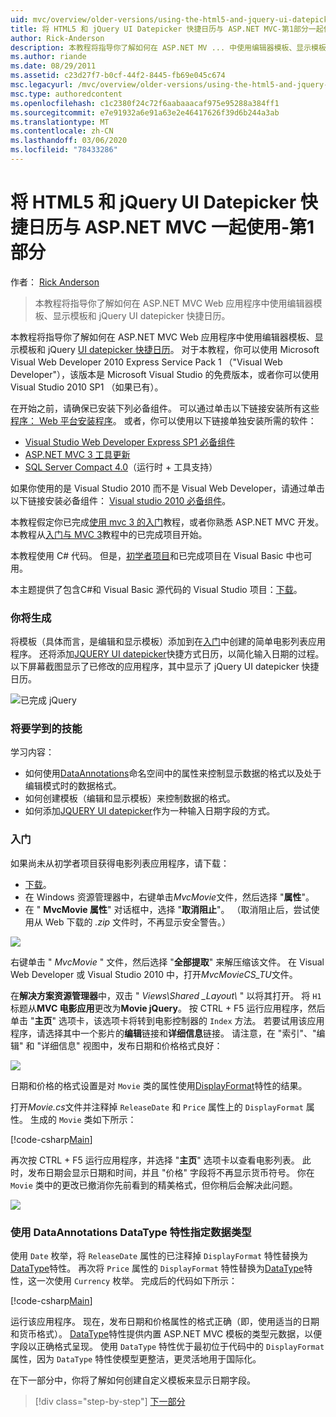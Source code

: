 ```yaml
---
uid: mvc/overview/older-versions/using-the-html5-and-jquery-ui-datepicker-popup-calendar-with-aspnet-mvc/using-the-html5-and-jquery-ui-datepicker-popup-calendar-with-aspnet-mvc-part-1
title: 将 HTML5 和 jQuery UI Datepicker 快捷日历与 ASP.NET MVC-第1部分一起使用 |Microsoft Docs
author: Rick-Anderson
description: 本教程将指导你了解如何在 ASP.NET MV ... 中使用编辑器模板、显示模板和 jQuery UI datepicker 快捷日历
ms.author: riande
ms.date: 08/29/2011
ms.assetid: c23d27f7-b0cf-44f2-8445-fb69e045c674
msc.legacyurl: /mvc/overview/older-versions/using-the-html5-and-jquery-ui-datepicker-popup-calendar-with-aspnet-mvc/using-the-html5-and-jquery-ui-datepicker-popup-calendar-with-aspnet-mvc-part-1
msc.type: authoredcontent
ms.openlocfilehash: c1c2380f24c72f6aabaaacaf975e95288a384ff1
ms.sourcegitcommit: e7e91932a6e91a63e2e46417626f39d6b244a3ab
ms.translationtype: MT
ms.contentlocale: zh-CN
ms.lasthandoff: 03/06/2020
ms.locfileid: "78433286"
---
```

# <a name="using-the-html5-and-jquery-ui-datepicker-popup-calendar-with-aspnet-mvc---part-1"></a>将 HTML5 和 jQuery UI Datepicker 快捷日历与 ASP.NET MVC 一起使用-第1部分

作者： [Rick Anderson](https://twitter.com/RickAndMSFT)

> 本教程将指导你了解如何在 ASP.NET MVC Web 应用程序中使用编辑器模板、显示模板和 jQuery UI datepicker 快捷日历。

本教程将指导你了解如何在 ASP.NET MVC Web 应用程序中使用编辑器模板、显示模板和 jQuery [UI datepicker 快捷日历](http://plugins.jquery.com/project/datepicker)。 对于本教程，你可以使用 Microsoft Visual Web Developer 2010 Express Service Pack 1 （&quot;Visual Web Developer&quot;），该版本是 Microsoft Visual Studio 的免费版本，或者你可以使用 Visual Studio 2010 SP1 （如果已有）。

在开始之前，请确保已安装下列必备组件。 可以通过单击以下链接安装所有这些[程序： Web 平台安装程序](https://www.microsoft.com/web/gallery/install.aspx?appid=VWD2010SP1Pack)。 或者，你可以使用以下链接单独安装所需的软件：

- [Visual Studio Web Developer Express SP1 必备组件](https://www.microsoft.com/web/gallery/install.aspx?appid=VWD2010SP1Pack)
- [ASP.NET MVC 3 工具更新](https://www.microsoft.com/web/gallery/install.aspx?appsxml=&amp;appid=MVC3)
- [SQL Server Compact 4.0](https://www.microsoft.com/web/gallery/install.aspx?appid=SQLCE;SQLCEVSTools_4_0)（运行时 + 工具支持）

如果你使用的是 Visual Studio 2010 而不是 Visual Web Developer，请通过单击以下链接安装必备组件： [Visual studio 2010 必备组件](https://www.microsoft.com/web/gallery/install.aspx?appsxml=&amp;appid=VS2010SP1Pack)。

本教程假定你已完成[使用 mvc 3 的入门](../getting-started-with-aspnet-mvc3/cs/intro-to-aspnet-mvc-3.md)教程，或者你熟悉 ASP.NET MVC 开发。 本教程从[入门与 MVC 3](../getting-started-with-aspnet-mvc3/cs/intro-to-aspnet-mvc-3.md)教程中的已完成项目开始。

本教程使用 C# 代码。 但是，[初学者项目](https://archive.msdn.microsoft.com/Project/Download/FileDownload.aspx?ProjectName=aspnetmvcsamples&amp;DownloadId=15800)和已完成项目在 Visual Basic 中也可用。

本主题提供了包含C#和 Visual Basic 源代码的 Visual Studio 项目：[下载](https://archive.msdn.microsoft.com/Project/Download/FileDownload.aspx?ProjectName=aspnetmvcsamples&amp;DownloadId=15800)。

### <a name="what-youll-build"></a>你将生成

将模板（具体而言，是编辑和显示模板）添加到在[入门](../getting-started-with-aspnet-mvc3/cs/intro-to-aspnet-mvc-3.md)中创建的简单电影列表应用程序。 还将添加[JQUERY UI datepicker](http://jqueryui.com/demos/datepicker/)快捷方式日历，以简化输入日期的过程。 以下屏幕截图显示了已修改的应用程序，其中显示了 jQuery UI datepicker 快捷日历。

![已完成 jQuery](using-the-html5-and-jquery-ui-datepicker-popup-calendar-with-aspnet-mvc-part-1/_static/image1.png)

### <a name="skills-youll-learn"></a>将要学到的技能

学习内容：

- 如何使用[DataAnnotations](https://msdn.microsoft.com/library/system.componentmodel.dataannotations.aspx)命名空间中的属性来控制显示数据的格式以及处于编辑模式时的数据格式。
- 如何创建模板（编辑和显示模板）来控制数据的格式。
- 如何添加[JQUERY UI datepicker](http://jqueryui.com/demos/datepicker/)作为一种输入日期字段的方式。

### <a name="getting-started"></a>入门

如果尚未从初学者项目获得电影列表应用程序，请下载： 

* [下载](https://code.msdn.microsoft.com/Introduction-to-MVC-3-10d1b098)。
* 在 Windows 资源管理器中，右键单击*MvcMovie*文件，然后选择 "**属性**"。 
* 在 " **MvcMovie 属性**" 对话框中，选择 "**取消阻止**"。 （取消阻止后，尝试使用从 Web 下载的 *.zip* 文件时，不再显示安全警告。）

![](using-the-html5-and-jquery-ui-datepicker-popup-calendar-with-aspnet-mvc-part-1/_static/image2.png)

右键单击 " *MvcMovie* " 文件，然后选择 "**全部提取**" 来解压缩该文件。 在 Visual Web Developer 或 Visual Studio 2010 中，打开*MvcMovieCS\_TU*文件。

在**解决方案资源管理器**中，双击 " *Views\Shared _Layout\\* " 以将其打开。 将 `H1` 标题从**MVC 电影应用**更改为**Movie jQuery**。 按 CTRL + F5 运行应用程序，然后单击 "**主页**" 选项卡，该选项卡将转到电影控制器的 `Index` 方法。 若要试用该应用程序，请选择其中一个影片的**编辑**链接和**详细信息**链接。 请注意，在 "索引"、"编辑" 和 "详细信息" 视图中，发布日期和价格格式良好：

![](using-the-html5-and-jquery-ui-datepicker-popup-calendar-with-aspnet-mvc-part-1/_static/image3.png)

日期和价格的格式设置是对 `Movie` 类的属性使用[DisplayFormat](https://msdn.microsoft.com/library/system.componentmodel.dataannotations.displayformatattribute.aspx)特性的结果。

打开*Movie.cs*文件并注释掉 `ReleaseDate` 和 `Price` 属性上的 `DisplayFormat` 属性。 生成的 `Movie` 类如下所示：

[!code-csharp[Main](using-the-html5-and-jquery-ui-datepicker-popup-calendar-with-aspnet-mvc-part-1/samples/sample1.cs)]

再次按 CTRL + F5 运行应用程序，并选择 "**主页**" 选项卡以查看电影列表。 此时，发布日期会显示日期和时间，并且 "价格" 字段将不再显示货币符号。 你在 `Movie` 类中的更改已撤消你先前看到的精美格式，但你稍后会解决此问题。

![](using-the-html5-and-jquery-ui-datepicker-popup-calendar-with-aspnet-mvc-part-1/_static/image4.png)

### <a name="using-the-dataannotations-datatype-attribute-to-specify-the-data-type"></a>使用 DataAnnotations DataType 特性指定数据类型

使用 `Date` 枚举，将 `ReleaseDate` 属性的已注释掉 `DisplayFormat` 特性替换为[DataType](https://msdn.microsoft.com/library/system.componentmodel.dataannotations.datatype.aspx)特性。 再次将 `Price` 属性的 `DisplayFormat` 特性替换为[DataType](https://msdn.microsoft.com/library/system.componentmodel.dataannotations.datatype.aspx)特性，这一次使用 `Currency` 枚举。 完成后的代码如下所示：

[!code-csharp[Main](using-the-html5-and-jquery-ui-datepicker-popup-calendar-with-aspnet-mvc-part-1/samples/sample2.cs)]

运行该应用程序。 现在，发布日期和价格属性的格式正确（即，使用适当的日期和货币格式）。 [DataType](https://msdn.microsoft.com/library/system.componentmodel.dataannotations.datatype.aspx)特性提供内置 ASP.NET MVC 模板的类型元数据，以便字段以正确格式呈现。 使用 `DataType` 特性优于最初位于代码中的 `DisplayFormat` 属性，因为 `DataType` 特性使模型更整洁，更灵活地用于国际化。

在下一部分中，你将了解如何创建自定义模板来显示日期字段。

> [!div class="step-by-step"]
> [下一部分](using-the-html5-and-jquery-ui-datepicker-popup-calendar-with-aspnet-mvc-part-2.md)
